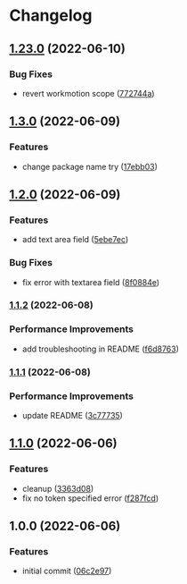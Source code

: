 # Changelog

## [1.23.0](https://github.com/AbdallahBedir/design-system/compare/v1.22.0...v1.23.0) (2022-06-10)

### Bug Fixes

- revert workmotion scope ([772744a](https://github.com/workmotion/design-system/commit/772744a2b9d5a4d768d4e5b4c9c37af76ab40422))

## [1.3.0](https://github.com/workmotion/design-system/compare/v1.2.0...v1.3.0) (2022-06-09)

### Features

- change package name try ([17ebb03](https://github.com/workmotion/design-system/commit/17ebb034aa8720bade03bbac109ee8d0475c7949))

## [1.2.0](https://github.com/workmotion/design-system/compare/v1.1.2...v1.2.0) (2022-06-09)

### Features

- add text area field ([5ebe7ec](https://github.com/workmotion/design-system/commit/5ebe7ec45445be2d44bb3da5426ada2578f8987e))

### Bug Fixes

- fix error with textarea field ([8f0884e](https://github.com/workmotion/design-system/commit/8f0884e9e872c63962c952cebcd47edd21dc2556))

### [1.1.2](https://github.com/workmotion/design-system/compare/v1.1.1...v1.1.2) (2022-06-08)

### Performance Improvements

- add troubleshooting in README ([f6d8763](https://github.com/workmotion/design-system/commit/f6d876358f6c7a7d1b96e8244c6f1dc043946b5d))

### [1.1.1](https://github.com/workmotion/design-system/compare/v1.1.0...v1.1.1) (2022-06-08)

### Performance Improvements

- update README ([3c77735](https://github.com/workmotion/design-system/commit/3c77735fd6fe791ea0bf31d947f4992ed1778a68))

## [1.1.0](https://github.com/workmotion/design-system/compare/v1.0.0...v1.1.0) (2022-06-06)

### Features

- cleanup ([3363d08](https://github.com/workmotion/design-system/commit/3363d088f05955df555f3446f5f3263a9baacdf2))
- fix no token specified error ([f287fcd](https://github.com/workmotion/design-system/commit/f287fcd000e0c0d4ea664200faca1f8684349551))

## 1.0.0 (2022-06-06)

### Features

- initial commit ([06c2e97](https://github.com/workmotion/design-system/commit/06c2e97150c8f3b98468ab1a7a1b0769a2797b99))
